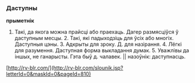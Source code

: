 ### Даступны
**прыметнік**

1. Такі, да якога можна прайсці або праехаць. Дагер размясціўся ў даступным месцы. 2. Такі, які падыходзіць для ўсіх або многіх. Даступныя цэны. 3. Адкрыты для зроку. Д. для назірання. 4. Лёгкі для разумення. Даступная форма выкладання думак. 5. Уважлівы да іншых, не ганарысты. Гэта быў д. чалавек. || назоўнік: даступнасць.

<a rel="author">[http://rv-blr.com/](http://rv-blr.com/slounik.jsp?letterId=0&maskId=0&pageId=810)</a>
